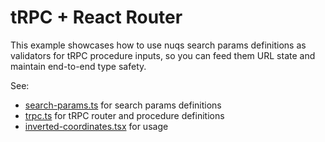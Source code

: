 # tRPC + React Router

This example showcases how to use nuqs search params definitions as
validators for tRPC procedure inputs, so you can feed them URL state
and maintain end-to-end type safety.

See:

- [search-params.ts](./app/search-params.ts) for search params definitions
- [trpc.ts](./app/server/trpc.ts) for tRPC router and procedure definitions
- [inverted-coordinates.tsx](./app/components/inverted-coordinates.tsx) for usage
